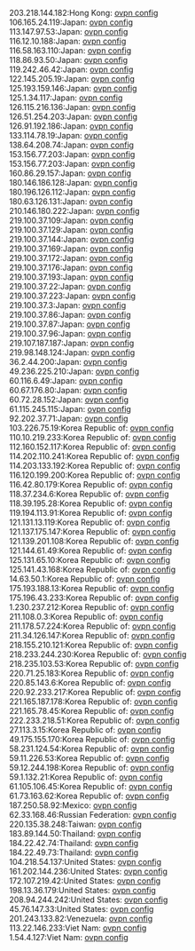 203.218.144.182:Hong Kong: [ovpn config](vpn/203_218_144_182.ovpn)  
106.165.24.119:Japan: [ovpn config](vpn/106_165_24_119.ovpn)  
113.147.97.53:Japan: [ovpn config](vpn/113_147_97_53.ovpn)  
116.12.10.188:Japan: [ovpn config](vpn/116_12_10_188.ovpn)  
116.58.163.110:Japan: [ovpn config](vpn/116_58_163_110.ovpn)  
118.86.93.50:Japan: [ovpn config](vpn/118_86_93_50.ovpn)  
119.242.46.42:Japan: [ovpn config](vpn/119_242_46_42.ovpn)  
122.145.205.19:Japan: [ovpn config](vpn/122_145_205_19.ovpn)  
125.193.159.146:Japan: [ovpn config](vpn/125_193_159_146.ovpn)  
125.1.34.117:Japan: [ovpn config](vpn/125_1_34_117.ovpn)  
126.115.216.136:Japan: [ovpn config](vpn/126_115_216_136.ovpn)  
126.51.254.203:Japan: [ovpn config](vpn/126_51_254_203.ovpn)  
126.91.192.186:Japan: [ovpn config](vpn/126_91_192_186.ovpn)  
133.114.78.19:Japan: [ovpn config](vpn/133_114_78_19.ovpn)  
138.64.208.74:Japan: [ovpn config](vpn/138_64_208_74.ovpn)  
153.156.77.203:Japan: [ovpn config](vpn/153_156_77_203.ovpn)  
153.156.77.203:Japan: [ovpn config](vpn/153_156_77_203.ovpn)  
160.86.29.157:Japan: [ovpn config](vpn/160_86_29_157.ovpn)  
180.146.186.128:Japan: [ovpn config](vpn/180_146_186_128.ovpn)  
180.196.126.112:Japan: [ovpn config](vpn/180_196_126_112.ovpn)  
180.63.126.131:Japan: [ovpn config](vpn/180_63_126_131.ovpn)  
210.146.180.222:Japan: [ovpn config](vpn/210_146_180_222.ovpn)  
219.100.37.109:Japan: [ovpn config](vpn/219_100_37_109.ovpn)  
219.100.37.129:Japan: [ovpn config](vpn/219_100_37_129.ovpn)  
219.100.37.144:Japan: [ovpn config](vpn/219_100_37_144.ovpn)  
219.100.37.169:Japan: [ovpn config](vpn/219_100_37_169.ovpn)  
219.100.37.172:Japan: [ovpn config](vpn/219_100_37_172.ovpn)  
219.100.37.176:Japan: [ovpn config](vpn/219_100_37_176.ovpn)  
219.100.37.193:Japan: [ovpn config](vpn/219_100_37_193.ovpn)  
219.100.37.22:Japan: [ovpn config](vpn/219_100_37_22.ovpn)  
219.100.37.223:Japan: [ovpn config](vpn/219_100_37_223.ovpn)  
219.100.37.3:Japan: [ovpn config](vpn/219_100_37_3.ovpn)  
219.100.37.86:Japan: [ovpn config](vpn/219_100_37_86.ovpn)  
219.100.37.87:Japan: [ovpn config](vpn/219_100_37_87.ovpn)  
219.100.37.96:Japan: [ovpn config](vpn/219_100_37_96.ovpn)  
219.107.187.187:Japan: [ovpn config](vpn/219_107_187_187.ovpn)  
219.98.148.124:Japan: [ovpn config](vpn/219_98_148_124.ovpn)  
36.2.44.200:Japan: [ovpn config](vpn/36_2_44_200.ovpn)  
49.236.225.210:Japan: [ovpn config](vpn/49_236_225_210.ovpn)  
60.116.6.49:Japan: [ovpn config](vpn/60_116_6_49.ovpn)  
60.67.176.80:Japan: [ovpn config](vpn/60_67_176_80.ovpn)  
60.72.28.152:Japan: [ovpn config](vpn/60_72_28_152.ovpn)  
61.115.245.115:Japan: [ovpn config](vpn/61_115_245_115.ovpn)  
92.202.37.71:Japan: [ovpn config](vpn/92_202_37_71.ovpn)  
103.226.75.19:Korea Republic of: [ovpn config](vpn/103_226_75_19.ovpn)  
110.10.219.233:Korea Republic of: [ovpn config](vpn/110_10_219_233.ovpn)  
112.160.152.117:Korea Republic of: [ovpn config](vpn/112_160_152_117.ovpn)  
114.202.110.241:Korea Republic of: [ovpn config](vpn/114_202_110_241.ovpn)  
114.203.133.192:Korea Republic of: [ovpn config](vpn/114_203_133_192.ovpn)  
116.120.199.200:Korea Republic of: [ovpn config](vpn/116_120_199_200.ovpn)  
116.42.80.179:Korea Republic of: [ovpn config](vpn/116_42_80_179.ovpn)  
118.37.234.6:Korea Republic of: [ovpn config](vpn/118_37_234_6.ovpn)  
118.39.195.28:Korea Republic of: [ovpn config](vpn/118_39_195_28.ovpn)  
119.194.113.91:Korea Republic of: [ovpn config](vpn/119_194_113_91.ovpn)  
121.131.13.119:Korea Republic of: [ovpn config](vpn/121_131_13_119.ovpn)  
121.137.175.147:Korea Republic of: [ovpn config](vpn/121_137_175_147.ovpn)  
121.139.201.108:Korea Republic of: [ovpn config](vpn/121_139_201_108.ovpn)  
121.144.61.49:Korea Republic of: [ovpn config](vpn/121_144_61_49.ovpn)  
125.131.65.10:Korea Republic of: [ovpn config](vpn/125_131_65_10.ovpn)  
125.141.43.168:Korea Republic of: [ovpn config](vpn/125_141_43_168.ovpn)  
14.63.50.1:Korea Republic of: [ovpn config](vpn/14_63_50_1.ovpn)  
175.193.188.13:Korea Republic of: [ovpn config](vpn/175_193_188_13.ovpn)  
175.196.43.233:Korea Republic of: [ovpn config](vpn/175_196_43_233.ovpn)  
1.230.237.212:Korea Republic of: [ovpn config](vpn/1_230_237_212.ovpn)  
211.108.0.3:Korea Republic of: [ovpn config](vpn/211_108_0_3.ovpn)  
211.178.57.224:Korea Republic of: [ovpn config](vpn/211_178_57_224.ovpn)  
211.34.126.147:Korea Republic of: [ovpn config](vpn/211_34_126_147.ovpn)  
218.155.210.121:Korea Republic of: [ovpn config](vpn/218_155_210_121.ovpn)  
218.233.244.230:Korea Republic of: [ovpn config](vpn/218_233_244_230.ovpn)  
218.235.103.53:Korea Republic of: [ovpn config](vpn/218_235_103_53.ovpn)  
220.71.25.183:Korea Republic of: [ovpn config](vpn/220_71_25_183.ovpn)  
220.85.143.6:Korea Republic of: [ovpn config](vpn/220_85_143_6.ovpn)  
220.92.233.217:Korea Republic of: [ovpn config](vpn/220_92_233_217.ovpn)  
221.165.187.178:Korea Republic of: [ovpn config](vpn/221_165_187_178.ovpn)  
221.165.78.45:Korea Republic of: [ovpn config](vpn/221_165_78_45.ovpn)  
222.233.218.51:Korea Republic of: [ovpn config](vpn/222_233_218_51.ovpn)  
27.113.3.15:Korea Republic of: [ovpn config](vpn/27_113_3_15.ovpn)  
49.175.155.170:Korea Republic of: [ovpn config](vpn/49_175_155_170.ovpn)  
58.231.124.54:Korea Republic of: [ovpn config](vpn/58_231_124_54.ovpn)  
59.11.226.53:Korea Republic of: [ovpn config](vpn/59_11_226_53.ovpn)  
59.12.244.198:Korea Republic of: [ovpn config](vpn/59_12_244_198.ovpn)  
59.1.132.21:Korea Republic of: [ovpn config](vpn/59_1_132_21.ovpn)  
61.105.106.45:Korea Republic of: [ovpn config](vpn/61_105_106_45.ovpn)  
61.73.163.62:Korea Republic of: [ovpn config](vpn/61_73_163_62.ovpn)  
187.250.58.92:Mexico: [ovpn config](vpn/187_250_58_92.ovpn)  
62.33.168.46:Russian Federation: [ovpn config](vpn/62_33_168_46.ovpn)  
220.135.38.248:Taiwan: [ovpn config](vpn/220_135_38_248.ovpn)  
183.89.144.50:Thailand: [ovpn config](vpn/183_89_144_50.ovpn)  
184.22.42.74:Thailand: [ovpn config](vpn/184_22_42_74.ovpn)  
184.22.49.73:Thailand: [ovpn config](vpn/184_22_49_73.ovpn)  
104.218.54.137:United States: [ovpn config](vpn/104_218_54_137.ovpn)  
161.202.144.236:United States: [ovpn config](vpn/161_202_144_236.ovpn)  
172.107.219.42:United States: [ovpn config](vpn/172_107_219_42.ovpn)  
198.13.36.179:United States: [ovpn config](vpn/198_13_36_179.ovpn)  
208.94.244.242:United States: [ovpn config](vpn/208_94_244_242.ovpn)  
45.76.147.33:United States: [ovpn config](vpn/45_76_147_33.ovpn)  
201.243.133.82:Venezuela: [ovpn config](vpn/201_243_133_82.ovpn)  
113.22.146.233:Viet Nam: [ovpn config](vpn/113_22_146_233.ovpn)  
1.54.4.127:Viet Nam: [ovpn config](vpn/1_54_4_127.ovpn)  
